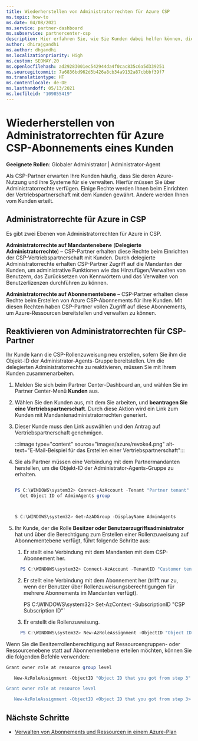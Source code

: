 ```yaml
---
title: Wiederherstellen von Administratorrechten für Azure CSP
ms.topic: how-to
ms.date: 04/08/2021
ms.service: partner-dashboard
ms.subservice: partnercenter-csp
description: Hier erfahren Sie, wie Sie Kunden dabei helfen können, die Administratorrechte eines Partners wiederherzustellen, damit der Partner die Azure CSP-Abonnements eines Kunden verwalten kann.
author: dhirajgandhi
ms.author: dhgandhi
ms.localizationpriority: High
ms.custom: SEOMAY.20
ms.openlocfilehash: ad29283001ec542944da4f0cac835c6a5d339251
ms.sourcegitcommit: 7a6836bd962d5b426a8cb34a9132a87cbbbf39f7
ms.translationtype: HT
ms.contentlocale: de-DE
ms.lasthandoff: 05/13/2021
ms.locfileid: "109855419"
---
```

# <a name="reinstate-admin-privileges-for-a-customers-azure-csp-subscriptions"></a>Wiederherstellen von Administratorrechten für Azure CSP-Abonnements eines Kunden  

**Geeignete Rollen**: Globaler Administrator | Administrator-Agent

Als CSP-Partner erwarten Ihre Kunden häufig, dass Sie deren Azure-Nutzung und ihre Systeme für sie verwalten. Hierfür müssen Sie über Administratorrechte verfügen. Einige Rechte werden Ihnen beim Einrichten der Vertriebspartnerschaft mit dem Kunden gewährt. Andere werden Ihnen vom Kunden erteilt.

## <a name="admin-privileges-for-azure-in-csp"></a>Administratorrechte für Azure in CSP

Es gibt zwei Ebenen von Administratorrechten für Azure in CSP.

**Administratorrechte auf Mandantenebene** (**Delegierte Administratorrechte**) – CSP-Partner erhalten diese Rechte beim Einrichten der CSP-Vertriebspartnerschaft mit Kunden. Durch delegierte Administratorrechte erhalten CSP-Partner Zugriff auf die Mandanten der Kunden, um administrative Funktionen wie das Hinzufügen/Verwalten von Benutzern, das Zurücksetzen von Kennwörtern und das Verwalten von Benutzerlizenzen durchführen zu können.

**Administratorrechte auf Abonnementebene** – CSP-Partner erhalten diese Rechte beim Erstellen von Azure CSP-Abonnements für ihre Kunden. Mit diesen Rechten haben CSP-Partner vollen Zugriff auf diese Abonnements, um Azure-Ressourcen bereitstellen und verwalten zu können.

## <a name="reinstate-csp-partners-admin-privileges"></a>Reaktivieren von Administratorrechten für CSP-Partner

Ihr Kunde kann die CSP-Rollenzuweisung neu erstellen, sofern Sie ihm die Objekt-ID der Administrator-Agents-Gruppe bereitstellen. Um die delegierten Administratorrechte zu reaktivieren, müssen Sie mit Ihrem Kunden zusammenarbeiten.

1. Melden Sie sich beim Partner Center-Dashboard an, und wählen Sie im Partner Center-Menü **Kunden** aus.

2. Wählen Sie den Kunden aus, mit dem Sie arbeiten, und **beantragen Sie eine Vertriebspartnerschaft**. Durch diese Aktion wird ein Link zum Kunden mit Mandantenadministratorrechten generiert.

3. Dieser Kunde muss den Link auswählen und den Antrag auf Vertriebspartnerschaft genehmigen.

   :::image type="content" source="images/azure/revoke4.png" alt-text="E-Mail-Beispiel für das Erstellen einer Vertriebspartnerschaft":::

4. Sie als Partner müssen eine Verbindung mit dem Partnermandanten herstellen, um die Objekt-ID der Administrator-Agents-Gruppe zu erhalten.

  
    ```powershell

    PS C:\WINDOWS\system32> Connect-AzAccount -Tenant "Partner tenant"
      Get Object ID of AdminAgents group
   
    

   S C:\WINDOWS\system32> Get-AzADGroup -DisplayName AdminAgents
    ```


5. Ihr Kunde, der die Rolle **Besitzer oder Benutzerzugriffsadministrator** hat und über die Berechtigung zum Erstellen einer Rollenzuweisung auf Abonnementebene verfügt, führt folgende Schritte aus:


    1. Er stellt eine Verbindung mit dem Mandanten mit dem CSP-Abonnement her.
      ```powershell
        PS C:\WINDOWS\system32> Connect-AzAccount -TenantID "Customer tenant"
      ```

    2. Er stellt eine Verbindung mit dem Abonnement her (trifft nur zu, wenn der Benutzer über Rollenzuweisungsberechtigungen für mehrere Abonnements im Mandanten verfügt).
   
         PS C:\WINDOWS\system32> Set-AzContext -SubscriptionID "CSP Subscription ID"`


    3. Er erstellt die Rollenzuweisung.
    
    ```powershell
      PS C:\WINDOWS\system32> New-AzRoleAssignment -ObjectID "Object ID of the Admin Agents group- needs to be provided by partner" -RoleDefinitionName "Owner" -Scope "/subscriptions/CSP subscription ID"
    ```


Wenn Sie die Besitzerrollenberechtigung auf Ressourcengruppen- oder Ressourcenebene statt auf Abonnementebene erteilen möchten, können Sie die folgenden Befehle verwenden:


```powershell
Grant owner role at resource group level

   New-AzRoleAssignment -ObjectID "Object ID that you got from step 3" -RoleDefinitionName Owner -Scope "/subscriptions/"SubscriptionID of CSP subscription"/resourceGroups/"Resource group name"

Grant owner role at resource level

   New-AzRoleAssignment -ObjectID <Object ID that you got from step 3> -RoleDefinitionName Owner -Scope "Resource URI"
```


## <a name="next-steps"></a>Nächste Schritte

- [Verwalten von Abonnements und Ressourcen in einem Azure-Plan](azure-plan-manage.md)
